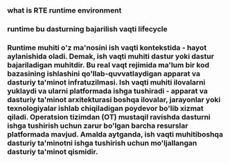 ### what is RTE runtime environment
### runtime bu dasturning bajarilish vaqti lifecycle
### Runtime muhiti o'z ma'nosini ish vaqti kontekstida - hayot aylanishida oladi. Demak, ish vaqti muhiti dastur yoki dastur bajariladigan muhitdir. Bu real vaqt rejimida ma'lum bir kod bazasining ishlashini qo'llab-quvvatlaydigan apparat va dasturiy ta'minot infratuzilmasi. Ish vaqti muhiti ilovalarni yuklaydi va ularni platformada ishga tushiradi - apparat va dasturiy ta'minot arxitekturasi boshqa ilovalar, jarayonlar yoki texnologiyalar ishlab chiqiladigan poydevor bo'lib xizmat qiladi. Operatsion tizimdan (OT) mustaqil ravishda dasturni ishga tushirish uchun zarur bo'lgan barcha resurslar platformada mavjud. Amalda aytganda, ish vaqti muhitiboshqa dasturiy ta'minotni ishga tushirish uchun mo'ljallangan dasturiy ta'minot qismidir.
